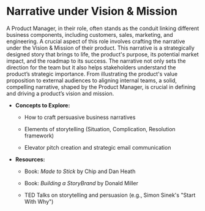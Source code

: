 # Narrative under Vision & Mission

A Product Manager, in their role, often stands as the conduit linking different business components, including customers, sales, marketing, and engineering. A crucial aspect of this role involves crafting the narrative under the Vision & Mission of their product. This narrative is a strategically designed story that brings to life, the product's purpose, its potential market impact, and the roadmap to its success. The narrative not only sets the direction for the team but it also helps stakeholders understand the product’s strategic importance. From illustrating the product's value proposition to external audiences to aligning internal teams, a solid, compelling narrative, shaped by the Product Manager, is crucial in defining and driving a product’s vision and mission.

-   **Concepts to Explore:**

    -   How to craft persuasive business narratives

    -   Elements of storytelling (Situation, Complication, Resolution framework)

    -   Elevator pitch creation and strategic email communication

-   **Resources:**

    -   Book: *Made to Stick* by Chip and Dan Heath

    -   Book: *Building a StoryBrand* by Donald Miller

    -   TED Talks on storytelling and persuasion (e.g., Simon Sinek's "Start With Why")
